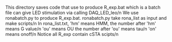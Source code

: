 This directory saves code that use to produce R_exp.bat which is a batch file can give LED stimulation via calling DAQ_LED_leo/n
We use ronabatch.py to produce R_exp.bat. ronabatch.py take rona_list as input and make scripts/n
In rona_list.txt, 'hm' means HMM, the number after 'hm' means G value/n
'ou' means OU the number after 'ou' means tau/n
'on' means onoff/n
Notice all R_exp contain cSTA scipts/n